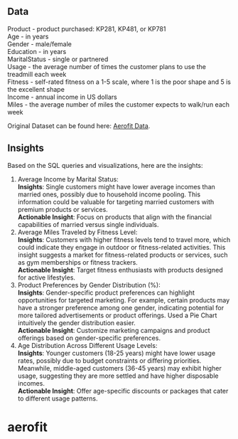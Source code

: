 ## Data 

Product - product purchased: KP281, KP481, or KP781  
Age - in years  
Gender - male/female  
Education - in years  
MaritalStatus - single or partnered  
Usage - the average number of times the customer plans to use the treadmill each week  
Fitness - self-rated fitness on a 1-5 scale, where 1 is the poor shape and 5 is the excellent shape  
Income - annual income in US dollars  
Miles - the average number of miles the customer expects to walk/run each week  

Original Dataset can be found here: [Aerofit Data](https://github.com/J-Data-Guy/Aerofit_Project).

## Insights

Based on the SQL queries and visualizations, here are the insights:

1. Average Income by Marital Status:  
**Insights**: Single customers might have lower average incomes than married ones, possibly due to household income pooling. This information could be valuable for targeting married customers with premium products or services.  
**Actionable Insight**: Focus on products that align with the financial capabilities of married versus single individuals.  
2. Average Miles Traveled by Fitness Level:  
**Insights**: Customers with higher fitness levels tend to travel more, which could indicate they engage in outdoor or fitness-related activities. This insight suggests a market for fitness-related products or services, such as gym memberships or fitness trackers.  
**Actionable Insight**: Target fitness enthusiasts with products designed for active lifestyles.  
3. Product Preferences by Gender Distribution (%):  
**Insights**: Gender-specific product preferences can highlight opportunities for targeted marketing. For example, certain products may have a stronger preference among one gender, indicating potential for more tailored advertisements or product offerings. Used a Pie Chart intuitively the gender distribution easier.  
**Actionable Insight**: Customize marketing campaigns and product offerings based on gender-specific preferences.  
4. Age Distribution Across Different Usage Levels:  
**Insights**: Younger customers (18-25 years) might have lower usage rates, possibly due to budget constraints or differing priorities. Meanwhile, middle-aged customers (36-45 years) may exhibit higher usage, suggesting they are more settled and have higher disposable incomes.  
**Actionable Insight**: Offer age-specific discounts or packages that cater to different usage patterns.  


# aerofit
